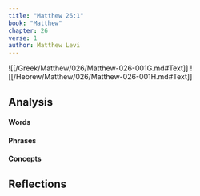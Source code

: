```yaml
---
title: "Matthew 26:1"
book: "Matthew"
chapter: 26
verse: 1
author: Matthew Levi
---
```

![[/Greek/Matthew/026/Matthew-026-001G.md#Text]]
![[/Hebrew/Matthew/026/Matthew-026-001H.md#Text]]

## Analysis

#### Words

#### Phrases

#### Concepts

## Reflections
